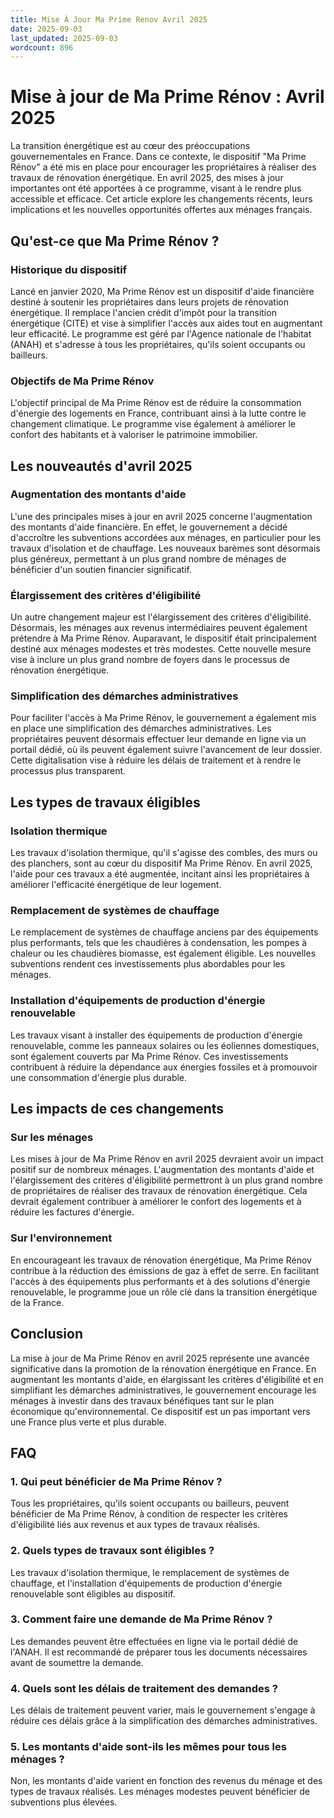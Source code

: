 ```yaml
---
title: Mise À Jour Ma Prime Renov Avril 2025
date: 2025-09-03
last_updated: 2025-09-03
wordcount: 896
---
```


# Mise à jour de Ma Prime Rénov : Avril 2025

La transition énergétique est au cœur des préoccupations gouvernementales en France. Dans ce contexte, le dispositif "Ma Prime Rénov" a été mis en place pour encourager les propriétaires à réaliser des travaux de rénovation énergétique. En avril 2025, des mises à jour importantes ont été apportées à ce programme, visant à le rendre plus accessible et efficace. Cet article explore les changements récents, leurs implications et les nouvelles opportunités offertes aux ménages français.

## Qu'est-ce que Ma Prime Rénov ?

### Historique du dispositif

Lancé en janvier 2020, Ma Prime Rénov est un dispositif d'aide financière destiné à soutenir les propriétaires dans leurs projets de rénovation énergétique. Il remplace l'ancien crédit d'impôt pour la transition énergétique (CITE) et vise à simplifier l'accès aux aides tout en augmentant leur efficacité. Le programme est géré par l'Agence nationale de l'habitat (ANAH) et s'adresse à tous les propriétaires, qu'ils soient occupants ou bailleurs.

### Objectifs de Ma Prime Rénov

L'objectif principal de Ma Prime Rénov est de réduire la consommation d'énergie des logements en France, contribuant ainsi à la lutte contre le changement climatique. Le programme vise également à améliorer le confort des habitants et à valoriser le patrimoine immobilier.

## Les nouveautés d'avril 2025

### Augmentation des montants d'aide

L'une des principales mises à jour en avril 2025 concerne l'augmentation des montants d'aide financière. En effet, le gouvernement a décidé d'accroître les subventions accordées aux ménages, en particulier pour les travaux d'isolation et de chauffage. Les nouveaux barèmes sont désormais plus généreux, permettant à un plus grand nombre de ménages de bénéficier d'un soutien financier significatif.

### Élargissement des critères d'éligibilité

Un autre changement majeur est l'élargissement des critères d'éligibilité. Désormais, les ménages aux revenus intermédiaires peuvent également prétendre à Ma Prime Rénov. Auparavant, le dispositif était principalement destiné aux ménages modestes et très modestes. Cette nouvelle mesure vise à inclure un plus grand nombre de foyers dans le processus de rénovation énergétique.

### Simplification des démarches administratives

Pour faciliter l'accès à Ma Prime Rénov, le gouvernement a également mis en place une simplification des démarches administratives. Les propriétaires peuvent désormais effectuer leur demande en ligne via un portail dédié, où ils peuvent également suivre l'avancement de leur dossier. Cette digitalisation vise à réduire les délais de traitement et à rendre le processus plus transparent.

## Les types de travaux éligibles

### Isolation thermique

Les travaux d'isolation thermique, qu'il s'agisse des combles, des murs ou des planchers, sont au cœur du dispositif Ma Prime Rénov. En avril 2025, l'aide pour ces travaux a été augmentée, incitant ainsi les propriétaires à améliorer l'efficacité énergétique de leur logement.

### Remplacement de systèmes de chauffage

Le remplacement de systèmes de chauffage anciens par des équipements plus performants, tels que les chaudières à condensation, les pompes à chaleur ou les chaudières biomasse, est également éligible. Les nouvelles subventions rendent ces investissements plus abordables pour les ménages.

### Installation d'équipements de production d'énergie renouvelable

Les travaux visant à installer des équipements de production d'énergie renouvelable, comme les panneaux solaires ou les éoliennes domestiques, sont également couverts par Ma Prime Rénov. Ces investissements contribuent à réduire la dépendance aux énergies fossiles et à promouvoir une consommation d'énergie plus durable.

## Les impacts de ces changements

### Sur les ménages

Les mises à jour de Ma Prime Rénov en avril 2025 devraient avoir un impact positif sur de nombreux ménages. L'augmentation des montants d'aide et l'élargissement des critères d'éligibilité permettront à un plus grand nombre de propriétaires de réaliser des travaux de rénovation énergétique. Cela devrait également contribuer à améliorer le confort des logements et à réduire les factures d'énergie.

### Sur l'environnement

En encourageant les travaux de rénovation énergétique, Ma Prime Rénov contribue à la réduction des émissions de gaz à effet de serre. En facilitant l'accès à des équipements plus performants et à des solutions d'énergie renouvelable, le programme joue un rôle clé dans la transition énergétique de la France.

## Conclusion

La mise à jour de Ma Prime Rénov en avril 2025 représente une avancée significative dans la promotion de la rénovation énergétique en France. En augmentant les montants d'aide, en élargissant les critères d'éligibilité et en simplifiant les démarches administratives, le gouvernement encourage les ménages à investir dans des travaux bénéfiques tant sur le plan économique qu'environnemental. Ce dispositif est un pas important vers une France plus verte et plus durable.

## FAQ

### 1. Qui peut bénéficier de Ma Prime Rénov ?

Tous les propriétaires, qu'ils soient occupants ou bailleurs, peuvent bénéficier de Ma Prime Rénov, à condition de respecter les critères d'éligibilité liés aux revenus et aux types de travaux réalisés.

### 2. Quels types de travaux sont éligibles ?

Les travaux d'isolation thermique, le remplacement de systèmes de chauffage, et l'installation d'équipements de production d'énergie renouvelable sont éligibles au dispositif.

### 3. Comment faire une demande de Ma Prime Rénov ?

Les demandes peuvent être effectuées en ligne via le portail dédié de l'ANAH. Il est recommandé de préparer tous les documents nécessaires avant de soumettre la demande.

### 4. Quels sont les délais de traitement des demandes ?

Les délais de traitement peuvent varier, mais le gouvernement s'engage à réduire ces délais grâce à la simplification des démarches administratives.

### 5. Les montants d'aide sont-ils les mêmes pour tous les ménages ?

Non, les montants d'aide varient en fonction des revenus du ménage et des types de travaux réalisés. Les ménages modestes peuvent bénéficier de subventions plus élevées.